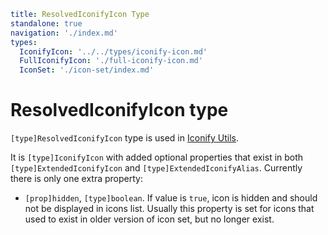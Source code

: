 ```yaml
title: ResolvedIconifyIcon Type
standalone: true
navigation: './index.md'
types:
  IconifyIcon: '../../types/iconify-icon.md'
  FullIconifyIcon: './full-iconify-icon.md'
  IconSet: './icon-set/index.md'
```

# ResolvedIconifyIcon type

`[type]ResolvedIconifyIcon` type is used in [Iconify Utils](./index.md).

It is `[type]IconifyIcon` with added optional properties that exist in both `[type]ExtendedIconifyIcon` and `[type]ExtendedIconifyAlias`. Currently there is only one extra property:

- `[prop]hidden`, `[type]boolean`. If value is `true`, icon is hidden and should not be displayed in icons list. Usually this property is set for icons that used to exist in older version of icon set, but no longer exist.
